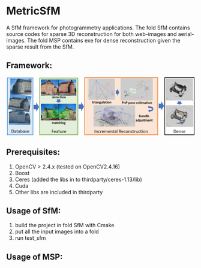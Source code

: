 # MetricSfM
A SfM framework for photogrammetry applications. The fold SfM contains source codes for sparse 3D reconstruction for both web-images and aerial-images. The fold MSP contains exe for dense reconstruction given the sparse result from the SfM.

Framework:
---
![image](https://github.com/xiaohulugo/images/blob/master/sfm_framework.png)

Prerequisites:
---
1. OpenCV > 2.4.x (tested on OpenCV2.4.16)
2. Boost
3. Ceres (added the libs in to thirdparty/ceres-1.13/lib)
4. Cuda
5. Other libs are included in thirdparty

Usage of SfM:
---
1. build the project in fold SfM with Cmake
2. put all the input images into a fold
3. run test_sfm 

Usage of MSP:
---
